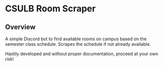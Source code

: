 # CSULB Room Scraper

## Overview
A simple Discord bot to find available rooms on campus based on the semester class schedule. Scrapes the schedule if not already available. 

Hastily developed and without proper documentation, proceed at your own risk!